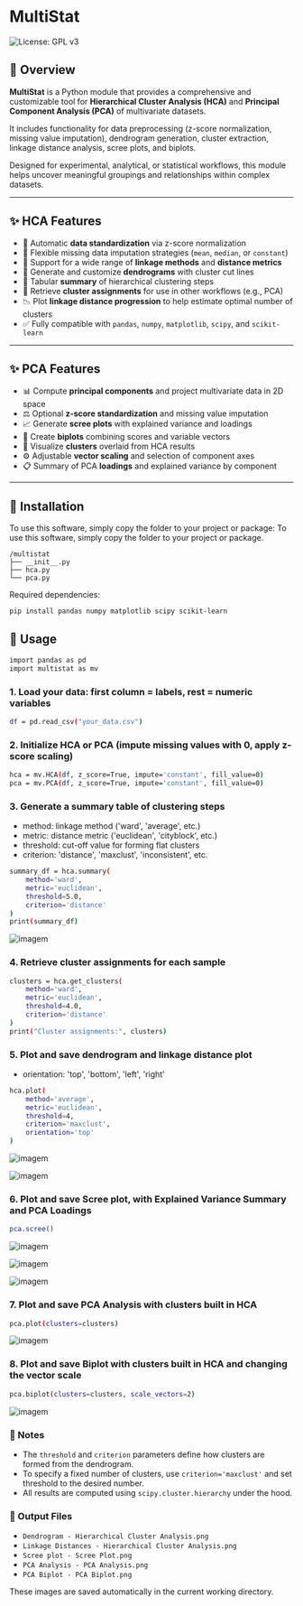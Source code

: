 # MultiStat

![License: GPL v3](https://img.shields.io/badge/License-GPLv3-blue.svg)

## 📌 Overview

**MultiStat** is a Python module that provides a comprehensive and customizable tool for **Hierarchical Cluster Analysis (HCA)** and **Principal Component Analysis (PCA)** of multivariate datasets.

It includes functionality for data preprocessing (z-score normalization, missing value imputation), dendrogram generation, cluster extraction, linkage distance analysis, scree plots, and biplots.

Designed for experimental, analytical, or statistical workflows, this module helps uncover meaningful groupings and relationships within complex datasets.

---

## ✨ HCA Features

- 🔄 Automatic **data standardization** via z-score normalization  
- 🧱 Flexible missing data imputation strategies (`mean`, `median`, or `constant`)  
- 🔗 Support for a wide range of **linkage methods** and **distance metrics**  
- 🌿 Generate and customize **dendrograms** with cluster cut lines  
- 📄 Tabular **summary** of hierarchical clustering steps  
- 🔢 Retrieve **cluster assignments** for use in other workflows (e.g., PCA)  
- 📉 Plot **linkage distance progression** to help estimate optimal number of clusters  
- ✅ Fully compatible with `pandas`, `numpy`, `matplotlib`, `scipy`, and `scikit-learn`  

---

## ✨ PCA Features

- 📊 Compute **principal components** and project multivariate data in 2D space  
- ⚖️ Optional **z-score standardization** and missing value imputation  
- 📈 Generate **scree plots** with explained variance and loadings  
- 🧭 Create **biplots** combining scores and variable vectors  
- 🎯 Visualize **clusters** overlaid from HCA results  
- ⚙️ Adjustable **vector scaling** and selection of component axes  
- 📋 Summary of PCA **loadings** and explained variance by component  

---

## 🔧 Installation

To use this software, simply copy the folder to your project or package:
To use this software, simply copy the folder to your project or package.  

```text
/multistat
├── __init__.py
├── hca.py
└── pca.py
```

Required dependencies:

```bash
pip install pandas numpy matplotlib scipy scikit-learn
```

## 🚀 Usage
```bash
import pandas as pd
import multistat as mv
```

### 1. Load your data: first column = labels, rest = numeric variables
```bash
df = pd.read_csv("your_data.csv")
```

### 2. Initialize HCA or PCA (impute missing values with 0, apply z-score scaling)
``` bash
hca = mv.HCA(df, z_score=True, impute='constant', fill_value=0)
pca = mv.PCA(df, z_score=True, impute='constant', fill_value=0)
``` 

### 3. Generate a summary table of clustering steps
   - method: linkage method ('ward', 'average', etc.)
   - metric: distance metric ('euclidean', 'cityblock', etc.)
   - threshold: cut-off value for forming flat clusters
   - criterion: 'distance', 'maxclust', 'inconsistent', etc.

``` bash
summary_df = hca.summary(
    method='ward',
    metric='euclidean',
    threshold=5.0,
    criterion='distance'
)
print(summary_df)
```
![imagem](https://github.com/user-attachments/assets/6c94510e-f794-464e-9e35-f68f40e9d9ee)


### 4. Retrieve cluster assignments for each sample
``` bash
clusters = hca.get_clusters(
    method='ward',
    metric='euclidean',
    threshold=4.0,
    criterion='distance'
)
print("Cluster assignments:", clusters)
``` 

### 5. Plot and save dendrogram and linkage distance plot
  - orientation: 'top', 'bottom', 'left', 'right'

``` bash
hca.plot(
    method='average',
    metric='euclidean',
    threshold=4,
    criterion='maxclust',
    orientation='top'
)
```
![imagem](https://github.com/user-attachments/assets/ea0388d3-8566-4358-8533-3136a830f7bd)

![imagem](https://github.com/user-attachments/assets/aa27a136-fe88-485b-aa70-fdd57cce2d64)

### 6. Plot and save Scree plot, with Explained Variance Summary and PCA Loadings
 
``` bash
pca.scree()
```
![imagem](https://github.com/user-attachments/assets/b6936989-33ad-49b3-b7c4-51b380fab88c)

![imagem](https://github.com/user-attachments/assets/a5b02b61-70ab-42a2-a5e5-b1585e1069e4)

![imagem](https://github.com/user-attachments/assets/30307c26-b04e-4f60-9bbc-71a76a6e1792)


### 7. Plot and save PCA Analysis with clusters built in HCA
 
``` bash
pca.plot(clusters=clusters)
```
![imagem](https://github.com/user-attachments/assets/6a232aa1-85c3-4d9a-ac39-f7ca40e5c4e4)

### 8. Plot and save Biplot with clusters built in HCA and changing the vector scale
 
``` bash
pca.biplot(clusters=clusters, scale_vectors=2)
```
![imagem](https://github.com/user-attachments/assets/df3d9892-5ee1-4475-b18f-a25b07bbbe0e)


### 📎 Notes

- The `threshold` and `criterion` parameters define how clusters are formed from the dendrogram.
- To specify a fixed number of clusters, use `criterion='maxclust'` and set threshold to the desired number.
- All results are computed using `scipy.cluster.hierarchy` under the hood.

### 📂 Output Files

- `Dendrogram - Hierarchical Cluster Analysis.png`
- `Linkage Distances - Hierarchical Cluster Analysis.png`
- `Scree plot - Scree Plot.png`
- `PCA Analysis - PCA Analysis.png`
- `PCA Biplot - PCA Biplot.png`

These images are saved automatically in the current working directory.
